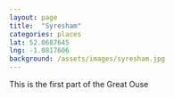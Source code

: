 ```yaml
---
layout: page
title:  "Syresham"
categories: places
lat: 52.0687645	
lng: -1.0817606
background: /assets/images/syresham.jpg
---
```


This is the first part of the Great Ouse